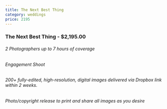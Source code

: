 ```yaml
---
title: The Next Best Thing
category: weddings
price: 2195
---
```


### The Next Best Thing - $2,195.00
###### 2 Photographers up to 7 hours of coverage
###### Engagement Shoot
###### 200+ fully-edited, high-resolution, digital images delivered via Dropbox link within 2 weeks.
###### Photo/copyright release to print and share all images as you desire